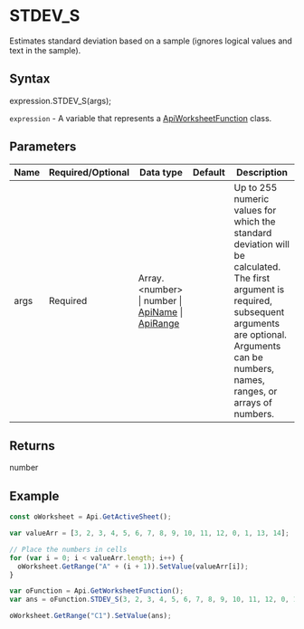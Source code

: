 # STDEV_S

Estimates standard deviation based on a sample (ignores logical values and text in the sample).

## Syntax

expression.STDEV_S(args);

`expression` - A variable that represents a [ApiWorksheetFunction](../ApiWorksheetFunction.md) class.

## Parameters

| **Name** | **Required/Optional** | **Data type** | **Default** | **Description** |
| ------------- | ------------- | ------------- | ------------- | ------------- |
| args | Required | Array.&lt;number&gt; &#124; number &#124; [ApiName](../../ApiName/ApiName.md) &#124; [ApiRange](../../ApiRange/ApiRange.md) |  | Up to 255 numeric values for which the standard deviation will be calculated. The first argument is required, subsequent arguments are optional. Arguments can be numbers, names, ranges, or arrays of numbers. |

## Returns

number

## Example



```javascript
const oWorksheet = Api.GetActiveSheet();

var valueArr = [3, 2, 3, 4, 5, 6, 7, 8, 9, 10, 11, 12, 0, 1, 13, 14];

// Place the numbers in cells
for (var i = 0; i < valueArr.length; i++) {
  oWorksheet.GetRange("A" + (i + 1)).SetValue(valueArr[i]);
}

var oFunction = Api.GetWorksheetFunction();
var ans = oFunction.STDEV_S(3, 2, 3, 4, 5, 6, 7, 8, 9, 10, 11, 12, 0, 1, 13, 14); //ignores logical values and text

oWorksheet.GetRange("C1").SetValue(ans);

```

